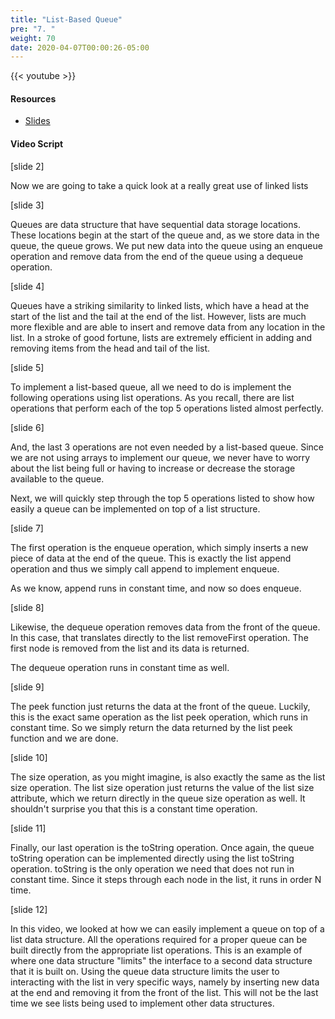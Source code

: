 ```yaml
---
title: "List-Based Queue"
pre: "7. "
weight: 70
date: 2020-04-07T00:00:26-05:00
---
```


{{< youtube  >}}

#### Resources

* [Slides](/3-cc310/09-lists/07-list-based-queue-slides.pptx)

#### Video Script

[slide 2]

Now we are going to take a quick look at a really great use of linked lists

[slide 3]

Queues are data structure that have sequential data storage locations. These
locations begin at the start of the queue and, as we store data in the queue,
the queue grows. We put new data into the queue using an enqueue operation and
remove data from the end of the queue using a dequeue operation.

[slide 4]

Queues have a striking similarity to linked lists, which have a head at the
start of the list and the tail at the end of the list. However, lists are much
more flexible and are able to insert and remove data from any location in the
list. In a stroke of good fortune, lists are extremely efficient in adding and
removing items from the head and tail of the list.

[slide 5]

To implement a list-based queue, all we need to do is implement the following
operations using list operations. As you recall, there are list operations that
perform each of the top 5 operations listed almost perfectly.

[slide 6]

And, the last 3 operations are not even needed by a list-based queue. Since we
are not using arrays to implement our queue, we never have to worry about the
list being full or having to increase or decrease the storage available to the
queue.

Next, we will quickly step through the top 5 operations listed to show how
easily a queue can be implemented on top of a list structure.

[slide 7]

The first operation is the enqueue operation, which simply inserts a new piece
of data at the end of the queue. This is exactly the list append operation and
thus we simply call append to implement enqueue.

As we know, append runs in constant time, and now so does enqueue.

[slide 8]

Likewise, the dequeue operation removes data from the front of the queue. In
this case, that translates directly to the list removeFirst operation. The first
node is removed from the list and its data is returned.

The dequeue operation runs in constant time as well.

[slide 9]

The peek function just returns the data at the front of the queue. Luckily, this
is the exact same operation as the list peek operation, which runs in constant
time. So we simply return the data returned by the list peek function and we are
done.

[slide 10]

The size operation, as you might imagine, is also exactly the same as the list
size operation. The list size operation just returns the value of the list size
attribute, which we return directly in the queue size operation as well. It
shouldn't surprise you that this is a constant time operation.

[slide 11]

Finally, our last operation is the toString operation. Once again, the queue
toString operation can be implemented directly using the list toString
operation. toString is the only operation we need that does not run in constant
time. Since it steps through each node in the list, it runs in order N time.

[slide 12]

In this video, we looked at how we can easily implement a queue on top of a list
data structure. All the operations required for a proper queue can be built
directly from the appropriate list operations. This is an example of where one
data structure "limits" the interface to a second data structure that it is
built on. Using the queue data structure limits the user to interacting with the
list in very specific ways, namely by inserting new data at the end and removing
it from the front of the list. This will not be the last time we see lists being
used to implement other data structures.
